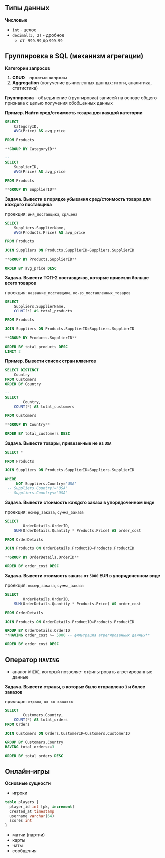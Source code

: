 ## Типы данных

**Числовые**

- `int` - целое
- `decimal(3, 2)` - дробное
    - от `-999.99` до `999.99`

## Группировка в SQL (механизм агрегации)

**Категории запросов**

1. **CRUD** - простые запросы
2. **Aggregation** (получение вычисленных данных: итоги, аналитика, статистика)

**Группировка** - объединение (группировка) записей на основе общего признака с целью получения обобщенных данных

**Пример. Найти сред/стоимость товара для каждой категории**

```sql
SELECT
	CategoryID,
	AVG(Price) AS avg_price

FROM Products

**GROUP BY CategoryID**

--
SELECT
	SupplierID,
	AVG(Price) AS avg_price

FROM Products

**GROUP BY SupplierID**
```

**Задача. Вывести в порядке убывания сред/стоимость товара для каждого поставщика**

проекция: `имя_поставщика`, `ср/цена`

```sql
SELECT
	Suppliers.SupplierName,
	AVG(Products.Price) AS avg_price

FROM Products

JOIN Suppliers ON Products.SupplierID=Suppliers.SupplierID

**GROUP BY Products.SupplierID**

ORDER BY avg_price DESC
```

**Задача. Вывести ТОП-2 поставщиков, которые привезли больше всего товаров**

проекция: `название_поставщика`, `ко-во_поставленных_товаров`

```sql
SELECT
	Suppliers.SupplierName,
	COUNT(*) AS total_products

FROM Products

JOIN Suppliers ON Products.SupplierID=Suppliers.SupplierID

**GROUP BY Products.SupplierID**

ORDER BY total_products DESC
LIMIT 2
```

**Пример. Вывести список стран клиентов**

```sql
SELECT DISTINCT
	Country
FROM Customers
ORDER BY Country

--
SELECT
		Country,
    COUNT(*) AS total_customers

FROM Customers

**GROUP BY Country**

ORDER BY total_customers DESC
```

**Задача. Вывести товары, привезенные не из `USA`**

```sql
SELECT *

FROM Products

JOIN Suppliers ON Products.SupplierID=Suppliers.SupplierID

WHERE
	 NOT Suppliers.Country='USA'
 -- Suppliers.Country!='USA'
 -- Suppliers.Country<>'USA'
```

**Задача. Вывести стоимость каждого заказа в упорядоченном виде**

проекция: `номер_заказа`, `сумма_заказа`

```sql
SELECT
		OrderDetails.OrderID,
    SUM(OrderDetails.Quantity * Products.Price) AS order_cost

FROM OrderDetails

JOIN Products ON OrderDetails.ProductID=Products.ProductID

**GROUP BY OrderDetails.OrderID**

ORDER BY order_cost DESC
```

**Задача. Вывести стоимость заказа от `5000` EUR в упорядоченном виде**

проекция: `номер_заказа`, `сумма_заказа`

```sql
SELECT
		OrderDetails.OrderID,
    SUM(OrderDetails.Quantity * Products.Price) AS order_cost

FROM OrderDetails

JOIN Products ON OrderDetails.ProductID=Products.ProductID

GROUP BY OrderDetails.OrderID
**HAVING order_cost >= 5000 -- фильтрация агрегированных данных**

ORDER BY order_cost DESC
```

## Оператор `HAVING`

- аналог `WHERE`, который позволяет отфильтровать агрегированные данные

**Задача. Вывести страны, в которые было отправлено `3` и более заказов**

проекция: `страна`, `ко-во заказов`

```sql
SELECT
		Customers.Country,
    COUNT(*) AS total_orders
FROM Orders

JOIN Customers ON Orders.CustomerID=Customers.CustomerID

GROUP BY Customers.Country
HAVING total_orders>=3

ORDER BY total_orders DESC
```

## Онлайн-игры

**Основные сущности**

- игроки

```sql
table players {
  player_id int [pk, increment]
  created_at timestamp
  username varchar(64)
  scores int
}
```

- матчи (партии)
- карты
- чаты
- сообщения